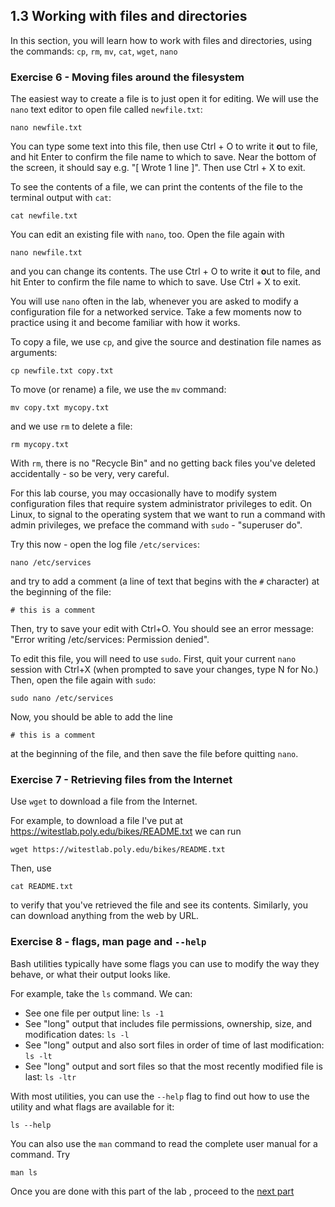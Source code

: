 ## 1.3 Working with files and directories

In this section, you will learn how to work with files and directories, using the commands: `cp`, `rm`, `mv`, `cat`, `wget`, `nano`                                     

### Exercise 6 - Moving files around the filesystem

The easiest way to create a file is to just open it for editing. We will 
use the `nano` text editor to open file called `newfile.txt`:

```
nano newfile.txt
```

You can type some text into this file, then use Ctrl + O to write it 
**o**ut to file, and hit Enter to confirm the file name to which to save.
Near the bottom of the screen, it should say e.g. "[ Wrote 1 line ]".
Then use Ctrl + X to exit.

To see the contents of a file, we can print the contents of the file 
to the terminal output with `cat`:

```
cat newfile.txt
```

You can edit an existing file with `nano`, too. Open the file again with

```
nano newfile.txt
```

and you can change its contents. The use Ctrl + O to write it 
**o**ut to file, and hit Enter to confirm the file name to which to save.
Use Ctrl + X to exit.

You will use `nano` often in the lab, whenever you are asked to modify a configuration file for a networked service. Take a few moments now to practice using it and become familiar with how it works.

To copy a file, we use `cp`, and give the source and destination file names
as arguments:

```
cp newfile.txt copy.txt
```

To move (or rename) a file, we use the `mv` command:

```
mv copy.txt mycopy.txt
```

and we use `rm` to delete a file:

```
rm mycopy.txt
```

With `rm`, there is no "Recycle Bin" and no getting back files you've 
deleted accidentally - so be very, very careful.

For this lab course, you may occasionally have to modify system configuration files that require system administrator privileges to edit. 
On Linux, to signal to the operating system that we want to run a command with admin privileges, we preface the command with `sudo` - "superuser do".

Try this now - open the log file `/etc/services`:

```
nano /etc/services
```

and try to add a comment (a line of text that begins with the `#` character) at the beginning of the file:

```
# this is a comment
```

Then, try to save your edit with Ctrl+O. You should see an error message: "Error writing /etc/services: Permission denied".

To edit this file, you will need to use `sudo`. First, quit your current `nano` session with Ctrl+X (when prompted to save your changes, type N for No.) Then, open the file again with `sudo`:


```
sudo nano /etc/services
```

Now, you should be able to add the line

```
# this is a comment
```

at the beginning of the file, and then save the file before quitting `nano`.


### Exercise 7 - Retrieving files from the Internet

Use `wget` to download a file from the Internet. 

For example, to download a file I've put at 
https://witestlab.poly.edu/bikes/README.txt
we can run

```
wget https://witestlab.poly.edu/bikes/README.txt
```

Then, use

```
cat README.txt
```

to verify that you've retrieved the file and see its contents.
Similarly, you can download anything from the web by URL.


### Exercise 8 - flags, man page and `--help`

Bash utilities typically have some flags you can use to modify the way 
they behave, or what their output looks like. 

For example, take the `ls` command. We can:

* See one file per output line: `ls -1`
* See "long" output that includes file permissions, ownership, size, and modification dates: `ls -l`
* See "long" output and also sort files in order of time of last modification: `ls -lt`
* See "long" output and sort files so that the most recently modified file is last: `ls -ltr`

With most utilities, you can use the `--help` flag to find out how to use 
the utility and what flags are available for it:

```
ls --help
```


You can also use the `man` command to read the complete user manual for a command. Try

```
man ls
```

Once you are done with this part of the lab , proceed to the [next part](1-4-linux-manipulate.md)
